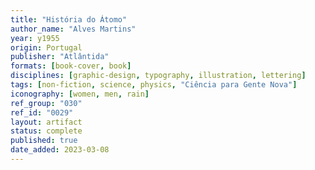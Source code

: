 ```yaml
---
title: "História do Átomo"
author_name: "Alves Martins"
year: y1955
origin: Portugal
publisher: "Atlântida"
formats: [book-cover, book]
disciplines: [graphic-design, typography, illustration, lettering]
tags: [non-fiction, science, physics, "Ciência para Gente Nova"]
iconography: [women, men, rain]
ref_group: "030"
ref_id: "0029"
layout: artifact
status: complete
published: true
date_added: 2023-03-08
---
```

